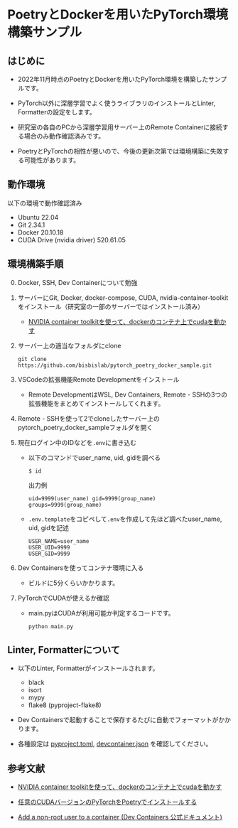 # PoetryとDockerを用いたPyTorch環境構築サンプル

## はじめに

- 2022年11月時点のPoetryとDockerを用いたPyTorch環境を構築したサンプルです。

- PyTorch以外に深層学習でよく使うライブラリのインストールとLinter, Formatterの設定をします。

- 研究室の各自のPCから深層学習用サーバー上のRemote Containerに接続する場合のみ動作確認済みです。

- PoetryとPyTorchの相性が悪いので、今後の更新次第では環境構築に失敗する可能性があります。

## 動作環境

以下の環境で動作確認済み

- Ubuntu 22.04
- Git 2.34.1
- Docker 20.10.18
- CUDA Drive (nvidia driver) 520.61.05

## 環境構築手順

0. Docker, SSH, Dev Containerについて勉強 

1. サーバーにGit, Docker, docker-compose, CUDA, nvidia-container-toolkitをインストール（研究室の一部のサーバーではインストール済み）

    - [NVIDIA container toolkitを使って、dockerのコンテナ上でcudaを動かす](https://qiita.com/Hiroaki-K4/items/c1be8adba18b9f0b4cef)
    
2. サーバー上の適当なフォルダにclone

    ```
    git clone https://github.com/bisbislab/pytorch_poetry_docker_sample.git
    ```
    
3. VSCodeの拡張機能Remote Developmentをインストール

    - Remote DevelopmentはWSL, Dev Containers, Remote - SSHの3つの拡張機能をまとめてインストールしてくれます。
    
4. Remote - SSHを使って2でcloneしたサーバー上のpytorch_poetry_docker_sampleフォルダを開く

5. 現在ログイン中のIDなどを`.env`に書き込む
    
    - 以下のコマンドでuser_name, uid, gidを調べる
    
        ```
        $ id
        ```
        
        出力例
        ```
        uid=9999(user_name) gid=9999(group_name) groups=9999(group_name)
        ```

    - `.env.template`をコピペして`.env`を作成して先ほど調べたuser_name, uid, gidを記述

        ```
        USER_NAME=user_name
        USER_UID=9999
        USER_GID=9999
        ```

6. Dev Containersを使ってコンテナ環境に入る

    - ビルドに5分くらいかかります。

7. PyTorchでCUDAが使えるか確認

    - main.pyはCUDAが利用可能か判定するコードです。

        ```
        python main.py
        ```

## Linter, Formatterについて

- 以下のLinter, Formatterがインストールされます。
    
    - black
    - isort
    - mypy
    - flake8 (pyproject-flake8)

- Dev Containersで起動することで保存するたびに自動でフォーマットがかかります。
- 各種設定は [pyproject.toml](/pyproject.toml), [devcontainer.json](/.devcontainer/devcontainer.json) を確認してください。

## 参考文献

- [NVIDIA container toolkitを使って、dockerのコンテナ上でcudaを動かす](https://qiita.com/Hiroaki-K4/items/c1be8adba18b9f0b4cef)

- [任意のCUDAバージョンのPyTorchをPoetryでインストールする](https://zenn.dev/yag_ays/articles/a6c84622f558ee)

- [Add a non-root user to a container (Dev Containers 公式ドキュメント)](https://code.visualstudio.com/remote/advancedcontainers/add-nonroot-user)
